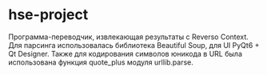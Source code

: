 # hse-project
 
Программа-переводчик, извлекающая результаты с Reverso Context.
Для парсинга использовалась библиотека Beautiful Soup, для UI PyQt6 + Qt Designer. Также для кодирования символов юникода в URL была использована функция quote_plus модуля urllib.parse.
